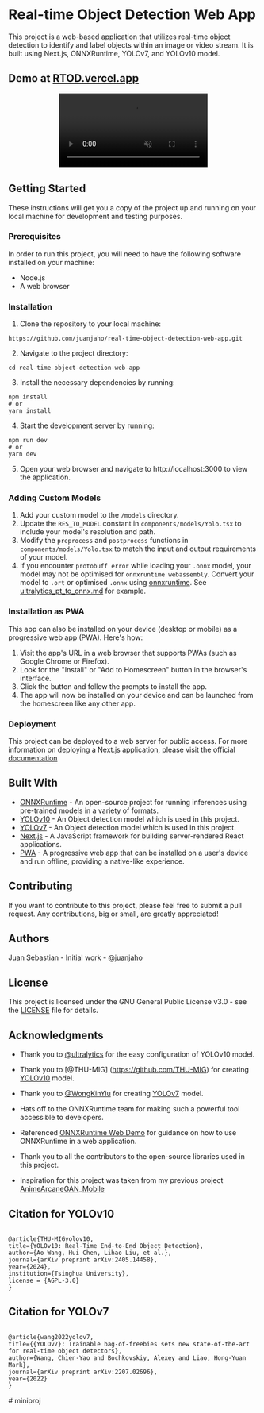 # Real-time Object Detection Web App

This project is a web-based application that utilizes real-time object detection to identify and label objects within an image or video stream. It is built using Next.js, ONNXRuntime, YOLOv7, and YOLOv10 model.

## Demo at [RTOD.vercel.app](https://rtod.vercel.app)

<div align="center" >
  <video autoplay loop muted
  src="https://user-images.githubusercontent.com/44163987/211734752-e354b590-0f55-465a-b783-504ed55d3ed3.mp4" alt="demo.mp4" >
  </video>
</div>

## Getting Started

These instructions will get you a copy of the project up and running on your local machine for development and testing purposes.

### Prerequisites

In order to run this project, you will need to have the following software installed on your machine:

- Node.js
- A web browser

### Installation

1. Clone the repository to your local machine:

```
https://github.com/juanjaho/real-time-object-detection-web-app.git
```

2. Navigate to the project directory:

```
cd real-time-object-detection-web-app
```

3. Install the necessary dependencies by running:

```
npm install
# or
yarn install
```

4. Start the development server by running:

```
npm run dev
# or
yarn dev
```

5. Open your web browser and navigate to http://localhost:3000 to view the application.

### Adding Custom Models

1. Add your custom model to the `/models` directory.
2. Update the `RES_TO_MODEL` constant in `components/models/Yolo.tsx` to include your model's resolution and path.
3. Modify the `preprocess` and `postprocess` functions in `components/models/Yolo.tsx` to match the input and output requirements of your model.
4. If you encounter `protobuff error` while loading your `.onnx` model, your model may not be optimised for `onnxruntime webassembly`. Convert your model to `.ort` or optimised `.onnx` using [onnxruntime](https://onnxruntime.ai/docs/performance/model-optimizations/ort-format-models.html). See [ultralytics_pt_to_onnx.md](./ultralytics_pt_to_onnx.md) for example.

### Installation as PWA

This app can also be installed on your device (desktop or mobile) as a progressive web app (PWA). Here's how:

1. Visit the app's URL in a web browser that supports PWAs (such as Google Chrome or Firefox).
2. Look for the "Install" or "Add to Homescreen" button in the browser's interface.
3. Click the button and follow the prompts to install the app.
4. The app will now be installed on your device and can be launched from the homescreen like any other app.

### Deployment

This project can be deployed to a web server for public access. For more information on deploying a Next.js application, please visit the official [documentation](https://nextjs.org/docs/deployment/)

## Built With

- [ONNXRuntime](https://onnxruntime.ai/) - An open-source project for running inferences using pre-trained models in a variety of formats.
- [YOLOv10](https://github.com/THU-MIG/yolov10) - An Object detection model which is used in this project.
- [YOLOv7](https://github.com/WongKinYiu/yolov7) - An Object detection model which is used in this project.
- [Next.js](https://nextjs.org/) - A JavaScript framework for building server-rendered React applications.
- [PWA](https://developer.mozilla.org/en-US/docs/Web/Progressive_web_apps) - A progressive web app that can be installed on a user's device and run offline, providing a native-like experience.

## Contributing

If you want to contribute to this project, please feel free to submit a pull request. Any contributions, big or small, are greatly appreciated!

## Authors

Juan Sebastian - Initial work - [@juanjaho](https://github.com/juanjaho)

## License

This project is licensed under the GNU General Public License v3.0 - see the [LICENSE](LICENSE.md) file for details.

## Acknowledgments

- Thank you to [@ultralytics](https://github.com/ultralytics) for the easy configuration of YOLOv10 model.

- Thank you to [@THU-MIG] (https://github.com/THU-MIG) for creating [YOLOv10](https://github.com/THU-MIG/yolov10) model.

- Thank you to [@WongKinYiu](https://github.com/WongKinYiu) for creating [YOLOv7](https://github.com/WongKinYiu/yolov7) model.

- Hats off to the ONNXRuntime team for making such a powerful tool accessible to developers.

- Referenced [ONNXRuntime Web Demo](https://github.com/microsoft/onnxruntime-web-demo) for guidance on how to use ONNXRuntime in a web application.

- Thank you to all the contributors to the open-source libraries used in this project.

- Inspiration for this project was taken from my previous project [AnimeArcaneGAN_Mobile](https://github.com/juanjaho/AnimeArcaneGAN_Mobile)

## Citation for YOLOv10

```

@article{THU-MIGyolov10,
title={YOLOv10: Real-Time End-to-End Object Detection},
author={Ao Wang, Hui Chen, Lihao Liu, et al.},
journal={arXiv preprint arXiv:2405.14458},
year={2024},
institution={Tsinghua University},
license = {AGPL-3.0}
}

```

## Citation for YOLOv7

```

@article{wang2022yolov7,
title={{YOLOv7}: Trainable bag-of-freebies sets new state-of-the-art for real-time object detectors},
author={Wang, Chien-Yao and Bochkovskiy, Alexey and Liao, Hong-Yuan Mark},
journal={arXiv preprint arXiv:2207.02696},
year={2022}
}

```
#   m i n i p r o j  
 